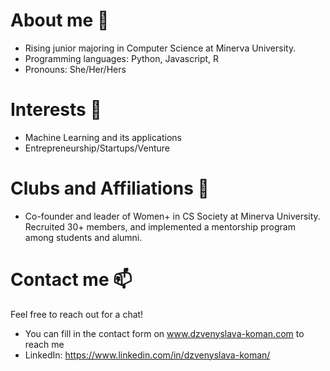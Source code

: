 # About me 👋 

- Rising junior majoring in Computer Science at Minerva University.
- Programming languages: Python, Javascript, R
- Pronouns: She/Her/Hers

# Interests 👀

- Machine Learning and its applications
- Entrepreneurship/Startups/Venture

# Clubs and Affiliations 🌱
- Co-founder and leader of Women+ in CS Society at Minerva University. Recruited 30+ members, and implemented a mentorship program among students and alumni.

# Contact me 📫 

Feel free to reach out for a chat!

- You can fill in the contact form on www.dzvenyslava-koman.com to reach me
- LinkedIn: https://www.linkedin.com/in/dzvenyslava-koman/


<!---
dzviinkak/dzviinkak is a ✨ special ✨ repository because its `README.md` (this file) appears on your GitHub profile.
You can click the Preview link to take a look at your changes.
--->
